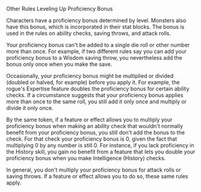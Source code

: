 Other Rules
Leveling Up
Proficiency Bonus
        <p>
          Characters have a proficiency bonus determined by level. Monsters also have this bonus, which is incorporated in their stat blocks. The bonus is used in the rules on ability checks, saving throws, and attack rolls.
        </p>
        <p>
          Your proficiency bonus can't be added to a single die roll or other number more than once. For example, if two different rules say you can add your proficiency bonus to a Wisdom saving throw, you nevertheless add the bonus only once when you make the save.
        </p>
        <p>
          Occasionally, your proficiency bonus might be multiplied or divided (doubled or halved, for example) before you apply it. For example, the rogue's Expertise feature doubles the proficiency bonus for certain ability checks. If a circumstance suggests that your proficiency bonus applies more than once to the same roll, you still add it only once and multiply or divide it only once.
        </p>
        <p>
          By the same token, if a feature or effect allows you to multiply your proficiency bonus when making an ability check that wouldn't normally benefit from your proficiency bonus, you still don't add the bonus to the check. For that check your proficiency bonus is 0, given the fact that multiplying 0 by any number is still 0. For instance, if you lack proficiency in the History skill, you gain no benefit from a feature that lets you double your proficiency bonus when you make Intelligence (History) checks.
        </p>
        <p>
          In general, you don't multiply your proficiency bonus for attack rolls or saving throws. If a feature or effect allows you to do so, these same rules apply.
        </p>